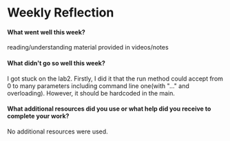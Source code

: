 # Weekly Reflection

#### What went well this week? 

reading/understanding material provided in videos/notes
#### What didn't go so well this week? 

I got stuck on the lab2. Firstly, I did it that the run method could accept from 0 to many parameters including command line one(with "..." and overloading).
However, it should be hardcoded in the main.
#### What additional resources did you use or what help did you receive to complete your work? 

No additional resources were used.